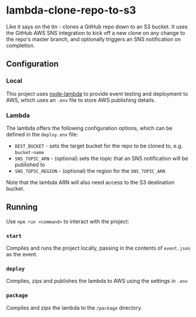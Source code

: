 # lambda-clone-repo-to-s3

Like it says on the tin - clones a GitHub repo down to an S3 bucket. It uses the GitHub AWS SNS integration to kick off a new clone on any change to the repo's master branch, and optionally triggers an SNS notification on completion.

## Configuration

### Local

This project uses [node-lambda](https://github.com/motdotla/node-lambda) to provide event testing and deployment to AWS, which uses an `.env` file to store AWS publishing details.

### Lambda

The lambda offers the following configuration options, which can be defined in the `deploy.env` file:

- `DEST_BUCKET` - sets the target bucket for the repo to be cloned to, e.g. `bucket-name`
- `SNS_TOPIC_ARN` - (optional) sets the topic that an SNS notification will be published to
- `SNS_TOPIC_REGION` - (optional) the region for the `SNS_TOPIC_ARN`

Note that the lambda ARN will also need access to the S3 destination bucket.

## Running

Use `npm run <command>` to interact with the project:

### `start`

Compiles and runs the project locally, passing in the contents of `event.json` as the event.

### `deploy`

Compiles, zips and publishes the lambda to AWS using the settings in `.env`

### `package`

Compiles and zips the lambda to the `/package` directory.
